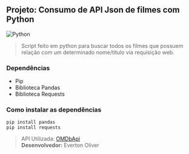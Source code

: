 ﻿## Projeto: Consumo de API Json de filmes com Python

![Python](https://www.python.org/static/img/python-logo@2x.png)
> Script feito em python para buscar todos os filmes que possuem relação com um determinado nome/título via requisição web.
### Dependências
* Pip
* Biblioteca Pandas
* Biblioteca Requests

### Como instalar as dependências
```
pip install pandas
pip install requests
```
>API Utilizada: [OMDbApi](http://www.omdbapi.com/) <br>
**Desenvolvedor:** Everton Oliver